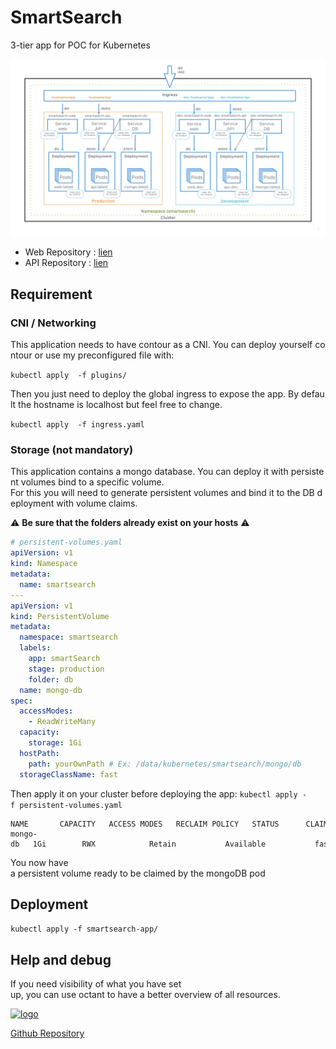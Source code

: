 # SmartSearch

3-tier app for POC for Kubernetes

![overview](overview.png)

- Web Repository : [lien](https://github.com/doudidas/smartSearchweb)
- API Repository : [lien](https://github.com/doudidas/smartSearch-GO)

## Requirement

### CNI / Networking

This application needs to have contour as a CNI. You can deploy yourself contour or use my preconfigured file with:

`kubectl apply  -f plugins/`

Then you just need to deploy the global ingress to expose the app. By default the hostname is localhost but feel free to change.

`kubectl apply  -f ingress.yaml`

### Storage (not mandatory)

This application contains a mongo database. You can deploy it with persistent volumes bind to a specific volume.
For this you will need to generate persistent volumes and bind it to the DB deployment with volume claims.

⚠️ **Be sure that the folders already exist on your hosts** ⚠️

``` yaml
# persistent-volumes.yaml
apiVersion: v1
kind: Namespace
metadata:
  name: smartsearch
---
apiVersion: v1
kind: PersistentVolume
metadata:
  namespace: smartsearch
  labels:
    app: smartSearch
    stage: production
    folder: db
  name: mongo-db
spec:
  accessModes:
    - ReadWriteMany
  capacity:
    storage: 1Gi
  hostPath:
    path: yourOwnPath # Ex: /data/kubernetes/smartsearch/mongo/db
  storageClassName: fast
```

Then apply it on your cluster before deploying the app: `kubectl apply -f persistent-volumes.yaml`

```console ➜  smartSearch git:(master) kubectl get persistentvolume --namespace smartsearch    
NAME       CAPACITY   ACCESS MODES   RECLAIM POLICY   STATUS      CLAIM   STORAGECLASS   REASON   AGE
mongo-db   1Gi        RWX            Retain           Available           fast                    20s 
```

You now have a persistent volume ready to be claimed by the mongoDB pod

## Deployment

`kubectl apply -f smartsearch-app/`

## Help and debug

If you need visibility of what you have set up, you can use octant to have a better overview of all resources.

[![logo](https://github.com/vmware-tanzu/octant/blob/master/site/docs/master/octant-logo.png?raw=true)](https://github.com/vmware-tanzu/octant)

[Github Repository](https://github.com/vmware-tanzu/octant)
